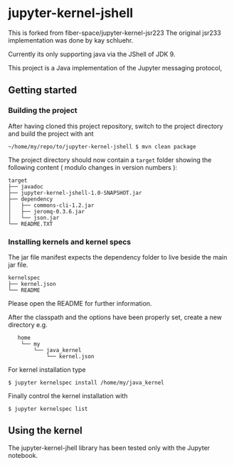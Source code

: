 # jupyter-kernel-jshell

This is forked from fiber-space/jupyter-kernel-jsr223
The original jsr233 implementation was done by kay schluehr.

Currently its only supporting java via the JShell of JDK 9.

This project is a Java implementation of the Jupyter messaging protocol, 



## Getting started

### Building the project

After having cloned this project repository, switch to the project directory and build the project 
with ant

	~/home/my/repo/to/jupyter-kernel-jshell $ mvn clean package

	

The project directory should now contain a `target` folder showing the following content 
( modulo changes in version numbers ):

	target
	├── javadoc
	├── jupyter-kernel-jshell-1.0-SNAPSHOT.jar
	├── dependency
	│   ├── commons-cli-1.2.jar
	│   ├── jeromq-0.3.6.jar
	│   └── json.jar
	└── README.TXT

### Installing kernels and kernel specs

The jar file manifest expects the dependency folder to live beside the main jar file.


	kernelspec
	├── kernel.json
	└── README

Please open the README for further information.

After the classpath and the options have been properly set, create a new directory e.g.

	   home
	    └── my
			└── java_kernel
			    └── kernel.json

For kernel installation type

	$ jupyter kernelspec install /home/my/java_kernel

Finally control the kernel installation with	

	$ jupyter kernelspec list

## Using the kernel 

The jupyter-kernel-jhell library has been tested only with the Jupyter notebook.


